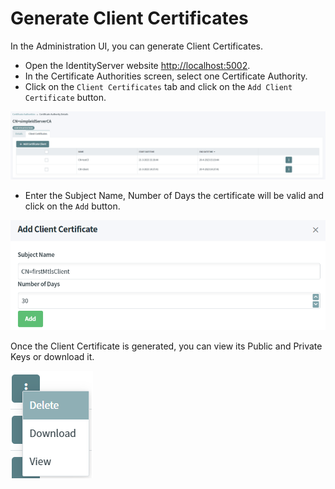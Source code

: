 # Generate Client Certificates

In the Administration UI, you can generate Client Certificates.

* Open the IdentityServer website [http://localhost:5002](http://localhost:5002).
* In the Certificate Authorities screen, select one Certificate Authority.
* Click on the `Client Certificates` tab and click on the `Add Client Certificate` button.

![Add](images/clientcert-1.png)

* Enter the Subject Name, Number of Days the certificate will be valid and click on the `Add` button.

![Add](images/clientcert-2.png)

Once the Client Certificate is generated, you can view its Public and Private Keys or download it.

![Add](images/clientcert-3.png)
